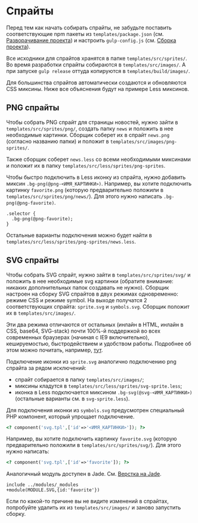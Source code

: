 # Спрайты

Перед тем как начать собирать спрайты, не забудьте поставить соответствующие npm пакеты из `templates/package.json` (см. [Разворачивание проекта](deployment.md)) и настроить `gulp-config.js` (см. [Сборка проекта](build.md)).

Все исходники для спрайтов хранятся в папке `templates/src/sprites/`. Во время разработки спрайты собираются в `templates/src/images/`. А при запуске `gulp release` оттуда копируются в `templates/build/images/`.

Для большинства спрайтов автоматически создаются и обновляются CSS миксины. Ниже все объяснения будут на примере Less миксинов.

## PNG спрайты

Чтобы собрать PNG спрайт для страницы новостей, нужно зайти в `templates/src/sprites/png/`, создать папку `news` и положить в нее необходимые картинки. Сборщик соберет их в спрайт `news.png` (согласно названию папки) и положит в `templates/src/images/png-sprites/`.

Также сборщик соберет `news.less` со всеми необходимыми миксинами и положит их в папку `templates/src/less/sprites/png-sprites`.

Чтобы быстро подключить в Less иконку из спрайта, нужно добавить миксин `.bg-png(@png-<ИМЯ_КАРТИНКИ>)`. Например, вы хотите подключить картинку `favorite.png` \(которую предварительно положили в `templates/src/sprites/png/news/`\). Для этого нужно написать `.bg-png(@png-favorite)`.

```less
.selector {
  .bg-png(@png-favorite);
}
```

Остальные варианты подключения можно будет найти в `templates/src/less/sprites/png-sprites/news.less`.

## SVG спрайты

Чтобы собрать SVG спрайт, нужно зайти в `templates/src/sprites/svg/` и положить в нее необходимые svg картинки \(обратите внимание: никаких дополнительных папок создавать не нужно\). Сборщик настроен на сборку SVG спрайтов в двух режимах одновременно: режиме CSS и режиме symbol. На выходе получатся 2 соответствующих спрайта: `sprite.svg` и `symbols.svg`. Сборщик положит их в `templates/src/images/`.

Эти два режима отличаются от остальных \(инлайн в HTML, инлайн в CSS, base64, SVG-stack\) почти 100%-й поддержкой во всех современных браузерах \(начиная с IE9 включительно\), кешируемостью, быстродействием и удобством работы. Подробнее об этом можно почитать, например, [тут](https://habrahabr.ru/post/276463/).

Подключение иконки из `sprite.svg` аналогично подключению png спрайта за рядом исключений:

* спрайт собирается в папку `templates/src/images/`;
* миксины кладутся в `templates/src/less/sprites/svg-sprite.less`;
* иконка в Less подключается миксином `.bg-svg(@svg-<ИМЯ_КАРТИНКИ>)` (остальные варианты см. в `svg-sprite.less`).

Для подключения иконки из `symbols.svg` предусмотрен специальный PHP компонент, который упрощает подключение.

```php
<? component('svg.tpl',['id'=>'<ИМЯ_КАРТИНКИ>']); ?>
```

Например, вы хотите подключить картинку `favorite.svg` \(которую предварительно положили в `templates/src/sprites/svg/`\). Для этого нужно написать:

```php
<? component('svg.tpl',['id'=>'favorite']); ?>
```

Аналогичный модуль доступен в Jade. См. [Верстка на Jade](jade.md).

```jade
include ../modules/_modules
+module(MODULE.SVG,{id:'favorite'})
```

Если по какой-то причине вы не видите изменений в спрайтах, попробуйте удалить их из `templates/src/images/` и заново запустить сборку.